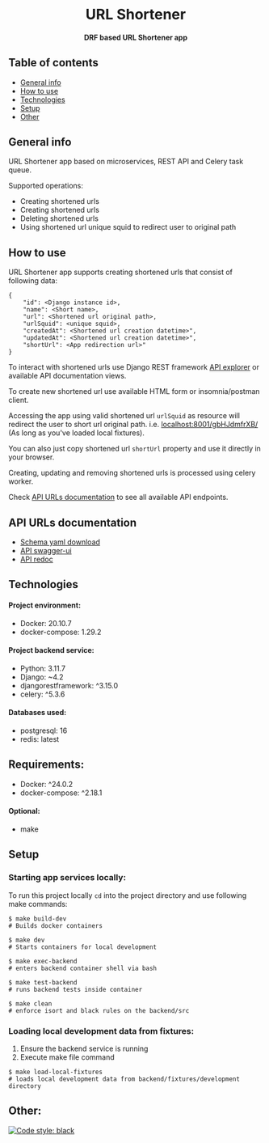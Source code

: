 <h1 align="center">
  <br>
  <br>
  URL Shortener
  <br>
</h1>

<h4 align="center">DRF based URL Shortener app</h4>

## Table of contents
* [General info](#general-info)
* [How to use](#how-to-use)
* [Technologies](#technologies)
* [Setup](#setup)
* [Other](#other)

## General info
URL Shortener app based on microservices, REST API and Celery task queue.

Supported operations:
 - Creating shortened urls
 - Creating shortened urls
 - Deleting shortened urls
 - Using shortened url unique squid to redirect user to original path

## How to use
URL Shortener app supports creating shortened urls that consist of following data:
```
{
    "id": <Django instance id>,
    "name": <Short name>,
    "url": <Shortened url original path>,
    "urlSquid": <unique squid>,
    "createdAt": <Shortened url creation datetime>",
    "updatedAt": <Shortened url creation datetime>",
    "shortUrl": <App redirection url>"
}
```
To interact with shortened urls use Django REST framework [API explorer](http://0.0.0.0:8001/api/short-urls/) or available API documentation views.

To create new shortened url use available HTML form or insomnia/postman client.

Accessing the app using valid shortened url `urlSquid` as resource will redirect the user to short url original path.
i.e. [localhost:8001/gbHJdmfrXB/](localhost:8001/gbHJdmfrXB/) (As long as you've loaded local fixtures).

You can also just copy shortened url `shortUrl` property and use it directly in your browser.

Creating, updating and removing shortened urls is processed using celery worker.

Check [API URLs documentation](API-URLs-documentation) to see all available API endpoints.

## API URLs documentation
- [Schema yaml download](http://localhost:8001/api/schema/)
- [API swagger-ui](http://localhost:8001/api/schema/swagger-ui/)
- [API redoc](http://localhost:8001/api/schema/redoc/)

## Technologies
#### Project environment:
* Docker: 20.10.7
* docker-compose: 1.29.2

#### Project backend service:
* Python: 3.11.7
* Django: ~4.2
* djangorestframework: ^3.15.0
* celery: ^5.3.6

#### Databases used:
* postgresql: 16
* redis: latest

## Requirements:
* Docker: ^24.0.2
* docker-compose: ^2.18.1

#### Optional:
* make

## Setup
### Starting app services locally:

To run this project locally `cd` into the project directory and use following make commands:

```
$ make build-dev
# Builds docker containers

$ make dev
# Starts containers for local development

$ make exec-backend
# enters backend container shell via bash

$ make test-backend
# runs backend tests inside container

$ make clean
# enforce isort and black rules on the backend/src
```

### Loading local development data from fixtures:

1. Ensure the backend service is running
2. Execute make file command

```
$ make load-local-fixtures
# loads local development data from backend/fixtures/development directory
```

## Other:

[![Code style: black](https://img.shields.io/badge/code%20style-black-000000.svg)](https://github.com/psf/black)
